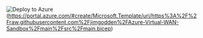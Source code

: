 ![Deploy to Azure](https://aka.ms/deploytoazurebutton)(https://portal.azure.com/#create/Microsoft.Template/uri/https%3A%2F%2Fraw.githubusercontent.com%2Fjimgodden%2FAzure-Virtual-WAN-Sandbox%2Fmain%2Fsrc%2Fmain.bicep)
